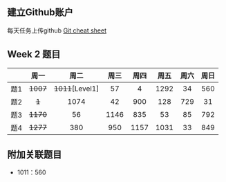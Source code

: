 ## 建立Github账户

每天任务上传github [Git cheat sheet](https://education.github.com/git-cheat-sheet-education.pdf)

## Week 2 题目
|       | 周一    | 周二    |  周三 |   周四 |   周五 | 周六 |  周日 |
| :----:| :----: | :----: |:----: |:----: |:----: |:----:|:----: |
| 题1   |  ~~1007~~   | ~~1011~~[Level1]  | 57    |  4    |  1292  | 34   | 560  | 
| 题2   |  ~~1~~   | 1074  | 42   |  900   |  128  | 729   | 31  | 
| 题3   |  ~~1170~~   | 56  | 1146    |  835    |  53  | 85   | 792  | 
| 题4   |  ~~1277~~   | 380  | 950    |  1157    |  1031  | 33   | 849  | 

## 附加关联题目

- 1011：560
